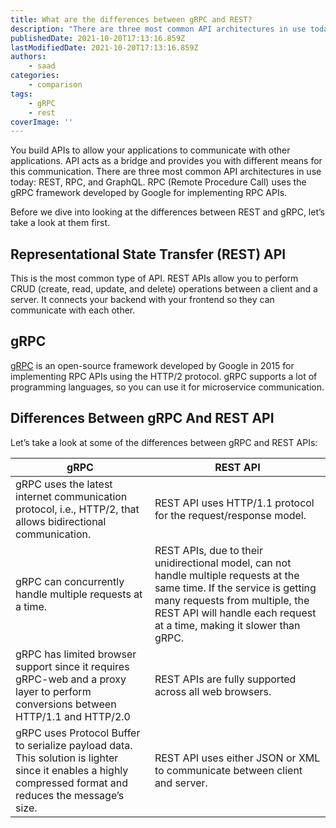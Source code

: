 ```yaml
---
title: What are the differences between gRPC and REST?
description: "There are three most common API architectures in use today: REST, gRPC, and GraphQL. Let's take a look at the differences between gRPC and REST API"
publishedDate: 2021-10-20T17:13:16.859Z
lastModifiedDate: 2021-10-20T17:13:16.859Z
authors:
    - saad
categories:
    - comparison
tags:
    - gRPC
    - rest
coverImage: ''
---
```


You build APIs to allow your applications to communicate with other applications. API acts as a bridge and provides you with different means for this communication. There are three most common API architectures in use today: REST, RPC, and GraphQL. RPC (Remote Procedure Call) uses the gRPC framework developed by Google for implementing RPC APIs.

Before we dive into looking at the differences between REST and gRPC, let’s take a look at them first.

## Representational State Transfer (REST) API

This is the most common type of API. REST APIs allow you to perform CRUD (create, read, update, and delete) operations between a client and a server. It connects your backend with your frontend so they can communicate with each other.

## gRPC

[gRPC](https://grpc.io/) is an open-source framework developed by Google in 2015 for implementing RPC APIs using the HTTP/2 protocol. gRPC supports a lot of programming languages, so you can use it for microservice communication.

## Differences Between gRPC And REST API

Let’s take a look at some of the differences between gRPC and REST APIs:

| gRPC                                                                                                                                                      | REST API                                                                                                                                                                                                                             |
| --------------------------------------------------------------------------------------------------------------------------------------------------------- | ------------------------------------------------------------------------------------------------------------------------------------------------------------------------------------------------------------------------------------ |
| gRPC uses the latest internet communication protocol, i.e., HTTP/2, that allows bidirectional communication.                                              | REST API uses HTTP/1.1 protocol for the request/response model.                                                                                                                                                                      |
| gRPC can concurrently handle multiple requests at a time.                                                                                                 | REST APIs, due to their unidirectional model, can not handle multiple requests at the same time. If the service is getting many requests from multiple, the REST API will handle each request at a time, making it slower than gRPC. |
| gRPC has limited browser support since it requires gRPC-web and a proxy layer to perform conversions between HTTP/1.1 and HTTP/2.0                        | REST APIs are fully supported across all web browsers.                                                                                                                                                                               |
| gRPC uses Protocol Buffer to serialize payload data. This solution is lighter since it enables a highly compressed format and reduces the message’s size. | REST API uses either JSON or XML to communicate between client and server.                                                                                                                                                           |
